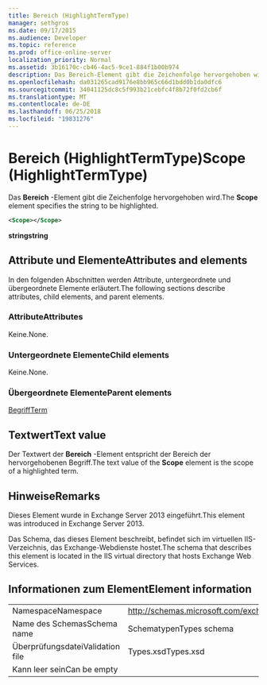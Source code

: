 ```yaml
---
title: Bereich (HighlightTermType)
manager: sethgros
ms.date: 09/17/2015
ms.audience: Developer
ms.topic: reference
ms.prod: office-online-server
localization_priority: Normal
ms.assetid: 3b16170c-cb46-4ac5-9ce1-884f1b00b974
description: Das Bereich-Element gibt die Zeichenfolge hervorgehoben wird.
ms.openlocfilehash: da031265cad9176e8bb965c66d1bdd0b1da0dfc6
ms.sourcegitcommit: 34041125dc8c5f993b21cebfc4f8b72f0fd2cb6f
ms.translationtype: MT
ms.contentlocale: de-DE
ms.lasthandoff: 06/25/2018
ms.locfileid: "19831276"
---
```

# <a name="scope-highlighttermtype"></a><span data-ttu-id="de80c-103">Bereich (HighlightTermType)</span><span class="sxs-lookup"><span data-stu-id="de80c-103">Scope (HighlightTermType)</span></span>

<span data-ttu-id="de80c-104">Das **Bereich** -Element gibt die Zeichenfolge hervorgehoben wird.</span><span class="sxs-lookup"><span data-stu-id="de80c-104">The **Scope** element specifies the string to be highlighted.</span></span> 
  
```XML
<Scope></Scope>
```

 <span data-ttu-id="de80c-105">**string**</span><span class="sxs-lookup"><span data-stu-id="de80c-105">**string**</span></span>
## <a name="attributes-and-elements"></a><span data-ttu-id="de80c-106">Attribute und Elemente</span><span class="sxs-lookup"><span data-stu-id="de80c-106">Attributes and elements</span></span>

<span data-ttu-id="de80c-107">In den folgenden Abschnitten werden Attribute, untergeordnete und übergeordnete Elemente erläutert.</span><span class="sxs-lookup"><span data-stu-id="de80c-107">The following sections describe attributes, child elements, and parent elements.</span></span>
  
### <a name="attributes"></a><span data-ttu-id="de80c-108">Attribute</span><span class="sxs-lookup"><span data-stu-id="de80c-108">Attributes</span></span>

<span data-ttu-id="de80c-109">Keine.</span><span class="sxs-lookup"><span data-stu-id="de80c-109">None.</span></span>
  
### <a name="child-elements"></a><span data-ttu-id="de80c-110">Untergeordnete Elemente</span><span class="sxs-lookup"><span data-stu-id="de80c-110">Child elements</span></span>

<span data-ttu-id="de80c-111">Keine.</span><span class="sxs-lookup"><span data-stu-id="de80c-111">None.</span></span>
  
### <a name="parent-elements"></a><span data-ttu-id="de80c-112">Übergeordnete Elemente</span><span class="sxs-lookup"><span data-stu-id="de80c-112">Parent elements</span></span>

[<span data-ttu-id="de80c-113">Begriff</span><span class="sxs-lookup"><span data-stu-id="de80c-113">Term</span></span>](term.md)
  
## <a name="text-value"></a><span data-ttu-id="de80c-114">Textwert</span><span class="sxs-lookup"><span data-stu-id="de80c-114">Text value</span></span>

<span data-ttu-id="de80c-115">Der Textwert der **Bereich** -Element entspricht der Bereich der hervorgehobenen Begriff.</span><span class="sxs-lookup"><span data-stu-id="de80c-115">The text value of the **Scope** element is the scope of a highlighted term.</span></span> 
  
## <a name="remarks"></a><span data-ttu-id="de80c-116">Hinweise</span><span class="sxs-lookup"><span data-stu-id="de80c-116">Remarks</span></span>

<span data-ttu-id="de80c-117">Dieses Element wurde in Exchange Server 2013 eingeführt.</span><span class="sxs-lookup"><span data-stu-id="de80c-117">This element was introduced in Exchange Server 2013.</span></span>
  
<span data-ttu-id="de80c-118">Das Schema, das dieses Element beschreibt, befindet sich im virtuellen IIS-Verzeichnis, das Exchange-Webdienste hostet.</span><span class="sxs-lookup"><span data-stu-id="de80c-118">The schema that describes this element is located in the IIS virtual directory that hosts Exchange Web Services.</span></span>
  
## <a name="element-information"></a><span data-ttu-id="de80c-119">Informationen zum Element</span><span class="sxs-lookup"><span data-stu-id="de80c-119">Element information</span></span>

|||
|:-----|:-----|
|<span data-ttu-id="de80c-120">Namespace</span><span class="sxs-lookup"><span data-stu-id="de80c-120">Namespace</span></span>  <br/> |http://schemas.microsoft.com/exchange/services/2006/types  <br/> |
|<span data-ttu-id="de80c-121">Name des Schemas</span><span class="sxs-lookup"><span data-stu-id="de80c-121">Schema name</span></span>  <br/> |<span data-ttu-id="de80c-122">Schematypen</span><span class="sxs-lookup"><span data-stu-id="de80c-122">Types schema</span></span>  <br/> |
|<span data-ttu-id="de80c-123">Überprüfungsdatei</span><span class="sxs-lookup"><span data-stu-id="de80c-123">Validation file</span></span>  <br/> |<span data-ttu-id="de80c-124">Types.xsd</span><span class="sxs-lookup"><span data-stu-id="de80c-124">Types.xsd</span></span>  <br/> |
|<span data-ttu-id="de80c-125">Kann leer sein</span><span class="sxs-lookup"><span data-stu-id="de80c-125">Can be empty</span></span>  <br/> ||
   

